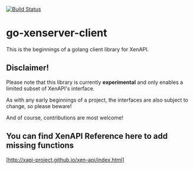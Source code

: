 [![Build Status](https://travis-ci.org/xenserver/go-xenserver-client.svg?branch=master)](https://travis-ci.org/xenserver/go-xenserver-client)

go-xenserver-client
===================

This is the beginnings of a golang client library for XenAPI. 


Disclaimer!
-----------
Please note that this library is currently **experimental** and only
enables a limited subset of XenAPI's interface.

As with any early beginnings of a project, the interfaces are also subject to 
change, so please beware!

And of course, contributions are most welcome!



You can find XenAPI Reference here to add missing functions
-----------
[http://xapi-project.github.io/xen-api/index.html]





